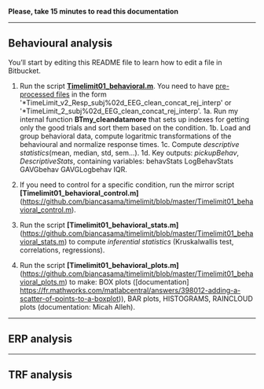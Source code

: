 **Please, take 15 minutes to read this documentation**



---

## Behavioural analysis

You’ll start by editing this README file to learn how to edit a file in Bitbucket.

1. Run the script [**Timelimit01_behavioral.m**](https://github.com/biancasama/timelimit/blob/master/Timelimit01_behavioral.m). You need to have [pre-processed files](http://www.fieldtriptoolbox.org/tutorial/preprocessing_erp/) in the form '*TimeLimit_v2_Resp_subj%02d_EEG_clean_concat_rej_interp' or '*TimeLimit_2_subj%02d_EEG_clean_concat_rej_interp'.
    1a. Run my internal function **BTmy_cleandatamore** that sets up indexes for getting only the good trials and sort them based on the condition.
    1b. Load and group behavioral data, compute logaritmic transformations of the behavioural and normalize response times.
    1c. Compute *descriptive statistics*(mean, median, std, sem...).
    1d. Key outputs: *pickupBehav*, *DescriptiveStats*, containing variables: behavStats  LogBehavStats GAVGbehav GAVGLogbehav IQR.
    
2. If you need to control for a specific condition, run the mirror script **[Timelimit01_behavioral_control.m]**(https://github.com/biancasama/timelimit/blob/master/Timelimit01_behavioral_control.m).

3. Run the script **[Timelimit01_behavioral_stats.m]**(https://github.com/biancasama/timelimit/blob/master/Timelimit01_behavioral_stats.m) to compute *inferential statistics* (Kruskalwallis test, correlations, regressions).

4. Run the script **[Timelimit01_behavioral_plots.m]**(https://github.com/biancasama/timelimit/blob/master/Timelimit01_behavioral_plots.m) to make: BOX plots ([documentation] https://fr.mathworks.com/matlabcentral/answers/398012-adding-a-scatter-of-points-to-a-boxplot)), BAR plots, HISTOGRAMS, RAINCLOUD plots (documentation: Micah Alleh).

---

## ERP analysis





---

## TRF analysis

